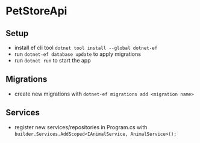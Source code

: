 # PetStoreApi

## Setup

- install ef cli tool `dotnet tool install --global dotnet-ef`
- run `dotnet-ef database update` to apply migrations
- run `dotnet run` to start the app

## Migrations

- create new migrations with `dotnet-ef migrations add <migration name>`

## Services

- register new services/repositories in Program.cs with `builder.Services.AddScoped<IAnimalService, AnimalService>();`